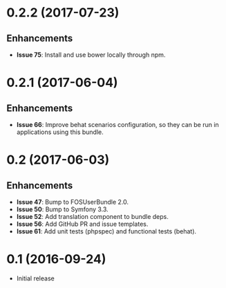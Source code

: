 # 0.2.2 (2017-07-23)

## Enhancements

- **Issue 75**: Install and use bower locally through npm.

# 0.2.1 (2017-06-04)

## Enhancements

- **Issue 66**: Improve behat scenarios configuration, so they can be run in applications using this bundle.

# 0.2 (2017-06-03)

## Enhancements

- **Issue 47**: Bump to FOSUserBundle 2.0.
- **Issue 50**: Bump to Symfony 3.3.
- **Issue 52**: Add translation component to bundle deps.
- **Issue 56**: Add GitHub PR and issue templates.
- **Issue 61**: Add unit tests (phpspec) and functional tests (behat).

# 0.1 (2016-09-24)

- Initial release
